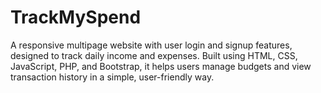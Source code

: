 # TrackMySpend
A responsive multipage website with user login and signup features, designed to track daily income and expenses. Built using HTML, CSS, JavaScript, PHP, and Bootstrap, it helps users manage budgets and view transaction history in a simple, user-friendly way.
